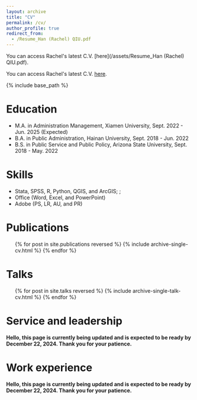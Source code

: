 ```yaml
---
layout: archive
title: "CV"
permalink: /cv/
author_profile: true
redirect_from:
  - /Resume_Han (Rachel) QIU.pdf
---
```

You can access Rachel's latest C.V. [here](/assets/Resume_Han (Rachel) QIU.pdf). 


You can access Rachel's latest C.V. [here](/assets/Resume_Han%20(Rachel)%20QIU.pdf).

{% include base_path %}

Education
======
* M.A. in Administration Management, Xiamen University, Sept. 2022 - Jun. 2025 (Expected)
* B.A. in Public Administration, Hainan University, Sept. 2018 - Jun. 2022
* B.S. in Public Service and Public Policy, Arizona State University, Sept. 2018 - May. 2022

Skills
======
* Stata, SPSS, R, Python, QGIS, and ArcGIS; ; 
* Office (Word, Excel, and PowerPoint)
* Adobe (PS, LR, AU, and PR)

Publications
======
  <ul>{% for post in site.publications reversed %}
    {% include archive-single-cv.html %}
  {% endfor %}</ul>
  
Talks
======
  <ul>{% for post in site.talks reversed %}
    {% include archive-single-talk-cv.html  %}
  {% endfor %}</ul>

Service and leadership
======
**Hello, this page is currently being updated and is expected to be ready by December 22, 2024. Thank you for your patience.**

Work experience
======
**Hello, this page is currently being updated and is expected to be ready by December 22, 2024. Thank you for your patience.**
